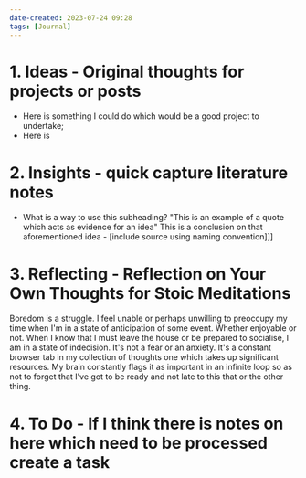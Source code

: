 ```yaml
---
date-created: 2023-07-24 09:28
tags: [Journal]
---
```


# 1. Ideas - Original thoughts for projects or posts
- Here is something I could do which would be a good project to undertake;
- Here is 

# 2. Insights - quick capture literature notes
- What is a way to use this subheading? "This is an example of a quote which acts as evidence for an idea" This is a conclusion on that aforementioned idea - [include source using naming convention]]]

# 3. Reflecting - Reflection on Your Own Thoughts for Stoic Meditations

Boredom is a struggle. I feel unable or perhaps unwilling to preoccupy my time when I'm in a state of anticipation of some event. Whether enjoyable or not. When I know that I must leave the house or be prepared to socialise, I am in a state of indecision. It's not a fear or an anxiety. It's a constant browser tab in my collection of thoughts one which takes up significant resources. My brain constantly flags it as important in an infinite loop so as not to forget that I've got to be ready and not late to this that or the other thing. 

# 4. To Do - If I think there is notes on here which need to be processed create a task